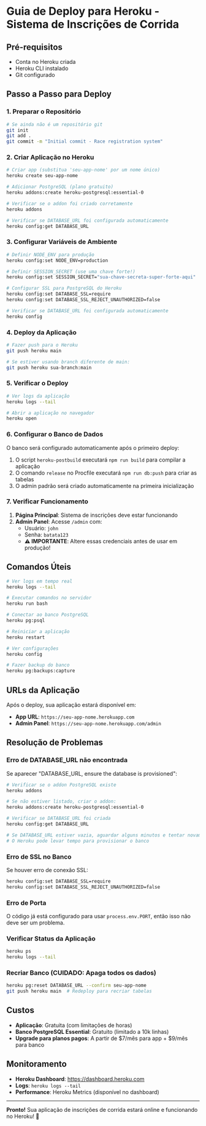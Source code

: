 # Guia de Deploy para Heroku - Sistema de Inscrições de Corrida

## Pré-requisitos
- Conta no Heroku criada
- Heroku CLI instalado
- Git configurado

## Passo a Passo para Deploy

### 1. Preparar o Repositório
```bash
# Se ainda não é um repositório git
git init
git add .
git commit -m "Initial commit - Race registration system"
```

### 2. Criar Aplicação no Heroku
```bash
# Criar app (substitua 'seu-app-nome' por um nome único)
heroku create seu-app-nome

# Adicionar PostgreSQL (plano gratuito)
heroku addons:create heroku-postgresql:essential-0

# Verificar se o addon foi criado corretamente
heroku addons

# Verificar se DATABASE_URL foi configurada automaticamente
heroku config:get DATABASE_URL
```

### 3. Configurar Variáveis de Ambiente
```bash
# Definir NODE_ENV para produção
heroku config:set NODE_ENV=production

# Definir SESSION_SECRET (use uma chave forte!)
heroku config:set SESSION_SECRET="sua-chave-secreta-super-forte-aqui"

# Configurar SSL para PostgreSQL do Heroku
heroku config:set DATABASE_SSL=require
heroku config:set DATABASE_SSL_REJECT_UNAUTHORIZED=false

# Verificar se DATABASE_URL foi configurada automaticamente
heroku config
```

### 4. Deploy da Aplicação
```bash
# Fazer push para o Heroku
git push heroku main

# Se estiver usando branch diferente de main:
git push heroku sua-branch:main
```

### 5. Verificar o Deploy
```bash
# Ver logs da aplicação
heroku logs --tail

# Abrir a aplicação no navegador
heroku open
```

### 6. Configurar o Banco de Dados
O banco será configurado automaticamente após o primeiro deploy:
1. O script `heroku-postbuild` executará `npm run build` para compilar a aplicação
2. O comando `release` no Procfile executará `npm run db:push` para criar as tabelas
3. O admin padrão será criado automaticamente na primeira inicialização

### 7. Verificar Funcionamento
1. **Página Principal**: Sistema de inscrições deve estar funcionando
2. **Admin Panel**: Acesse `/admin` com:
   - Usuário: `john`
   - Senha: `batata123`
   - **⚠️ IMPORTANTE**: Altere essas credenciais antes de usar em produção!

## Comandos Úteis

```bash
# Ver logs em tempo real
heroku logs --tail

# Executar comandos no servidor
heroku run bash

# Conectar ao banco PostgreSQL
heroku pg:psql

# Reiniciar a aplicação
heroku restart

# Ver configurações
heroku config

# Fazer backup do banco
heroku pg:backups:capture
```

## URLs da Aplicação

Após o deploy, sua aplicação estará disponível em:
- **App URL**: `https://seu-app-nome.herokuapp.com`
- **Admin Panel**: `https://seu-app-nome.herokuapp.com/admin`

## Resolução de Problemas

### Erro de DATABASE_URL não encontrada
Se aparecer "DATABASE_URL, ensure the database is provisioned":
```bash
# Verificar se o addon PostgreSQL existe
heroku addons

# Se não estiver listado, criar o addon:
heroku addons:create heroku-postgresql:essential-0

# Verificar se DATABASE_URL foi criada
heroku config:get DATABASE_URL

# Se DATABASE_URL estiver vazia, aguardar alguns minutos e tentar novamente
# O Heroku pode levar tempo para provisionar o banco
```

### Erro de SSL no Banco
Se houver erro de conexão SSL:
```bash
heroku config:set DATABASE_SSL=require
heroku config:set DATABASE_SSL_REJECT_UNAUTHORIZED=false
```

### Erro de Porta
O código já está configurado para usar `process.env.PORT`, então isso não deve ser um problema.

### Verificar Status da Aplicação
```bash
heroku ps
heroku logs --tail
```

### Recriar Banco (CUIDADO: Apaga todos os dados)
```bash
heroku pg:reset DATABASE_URL --confirm seu-app-nome
git push heroku main  # Redeploy para recriar tabelas
```

## Custos

- **Aplicação**: Gratuita (com limitações de horas)
- **Banco PostgreSQL Essential**: Gratuito (limitado a 10k linhas)
- **Upgrade para planos pagos**: A partir de $7/mês para app + $9/mês para banco

## Monitoramento

- **Heroku Dashboard**: https://dashboard.heroku.com
- **Logs**: `heroku logs --tail`
- **Performance**: Heroku Metrics (disponível no dashboard)

---

**Pronto!** Sua aplicação de inscrições de corrida estará online e funcionando no Heroku! 🚀